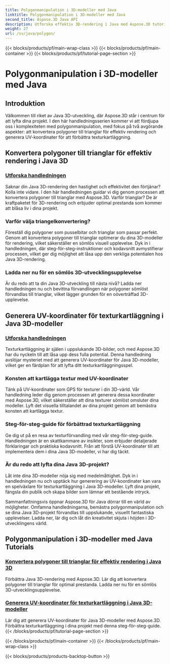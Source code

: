 ```yaml
---
title: Polygonmanipulation i 3D-modeller med Java
linktitle: Polygonmanipulation i 3D-modeller med Java
second_title: Aspose.3D Java API
description: Utforska effektiv 3D-rendering i Java med Aspose.3D tutorials. Konvertera polygoner till trianglar och generera UV-koordinater för optimal prestanda och förbättrad texturkartläggning.
weight: 27
url: /sv/java/polygon/
---
```


{{< blocks/products/pf/main-wrap-class >}}
{{< blocks/products/pf/main-container >}}
{{< blocks/products/pf/tutorial-page-section >}}

# Polygonmanipulation i 3D-modeller med Java

## Introduktion

Välkommen till riket av Java 3D-utveckling, där Aspose.3D står i centrum för att lyfta dina projekt. I den här handledningsserien kommer vi att fördjupa oss i komplexiteten med polygonmanipulation, med fokus på två avgörande aspekter: att konvertera polygoner till trianglar för effektiv rendering och generera UV-koordinater för att förbättra texturkartläggning.

## Konvertera polygoner till trianglar för effektiv rendering i Java 3D

### [Utforska handledningen](./convert-polygons-triangles/)

Saknar din Java 3D-rendering den hastighet och effektivitet den förtjänar? Kolla inte vidare. I den här handledningen guidar vi dig genom processen att konvertera polygoner till trianglar med Aspose.3D. Varför trianglar? De är kraftpaketet för 3D-rendering och erbjuder optimal prestanda som kommer att blåsa liv i dina projekt.

### Varför välja triangelkonvertering?

Föreställ dig polygoner som pusselbitar och trianglar som passar perfekt. Genom att konvertera polygoner till trianglar optimerar du dina 3D-modeller för rendering, vilket säkerställer en sömlös visuell upplevelse. Dyk in i handledningen, där steg-för-steg-instruktioner och kodavsnitt avmystifierar processen, vilket ger dig möjlighet att låsa upp den verkliga potentialen hos Java 3D-rendering.

### Ladda ner nu för en sömlös 3D-utvecklingsupplevelse

Är du redo att ta din Java 3D-utveckling till nästa nivå? Ladda ner handledningen nu och bevittna förvandlingen när polygoner sömlöst förvandlas till trianglar, vilket lägger grunden för en oöverträffad 3D-upplevelse.

## Generera UV-koordinater för texturkartläggning i Java 3D-modeller

### [Utforska handledningen](./generate-uv-coordinates/)

Texturkartläggning är själen i uppslukande 3D-bilder, och med Aspose.3D har du nyckeln till att låsa upp dess fulla potential. Denna handledning avslöjar mysteriet med att generera UV-koordinater för Java 3D-modeller, vilket ger en färdplan för att lyfta ditt texturkartläggningsspel.

### Konsten att kartlägga textur med UV-koordinater

Tänk på UV-koordinater som GPS för texturer i din 3D-värld. Vår handledning leder dig genom processen att generera dessa koordinater med Aspose.3D, vilket säkerställer att dina texturer sömlöst omsluter dina modeller. Lyft det visuella tilltalandet av dina projekt genom att bemästra konsten att kartlägga textur.

### Steg-för-steg-guide för förbättrad texturkartläggning

Ge dig ut på en resa av texturförvandling med vår steg-för-steg-guide. Handledningen är en skattkammare av insikter, som erbjuder detaljerade förklaringar och praktiska kodavsnitt. Från att förstå UV-koordinater till att implementera dem i dina Java 3D-modeller, vi har dig täckt.

### Är du redo att lyfta dina Java 3D-projekt?

Låt inte dina 3D-modeller nöja sig med medelmåttighet. Dyk in i handledningen nu och upptäck hur generering av UV-koordinater kan vara en spelväxlare för texturkartläggning i Java 3D-modeller. Lyft dina projekt, fängsla din publik och skapa bilder som lämnar ett bestående intryck.

Sammanfattningsvis öppnar Aspose.3D för Java dörrar till en värld av möjligheter. Omfamna handledningarna, bemästra polygonmanipulation och se dina Java 3D-projekt förvandlas till uppslukande, visuellt fantastiska upplevelser. Ladda ner, lär dig och låt din kreativitet skjuta i höjden i 3D-utvecklingens värld.
## Polygonmanipulation i 3D-modeller med Java Tutorials
### [Konvertera polygoner till trianglar för effektiv rendering i Java 3D](./convert-polygons-triangles/)
Förbättra Java 3D-rendering med Aspose.3D. Lär dig att konvertera polygoner till trianglar för optimal prestanda. Ladda ner nu för en sömlös 3D-utvecklingsupplevelse.
### [Generera UV-koordinater för texturkartläggning i Java 3D-modeller](./generate-uv-coordinates/)
Lär dig att generera UV-koordinater för Java 3D-modeller med Aspose.3D. Förbättra texturkartläggning i dina projekt med denna steg-för-steg-guide.
{{< /blocks/products/pf/tutorial-page-section >}}

{{< /blocks/products/pf/main-container >}}
{{< /blocks/products/pf/main-wrap-class >}}

{{< blocks/products/products-backtop-button >}}
